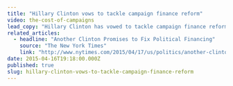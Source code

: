 ```yaml
---
title: "Hillary Clinton vows to tackle campaign finance reform"
video: the-cost-of-campaigns
lead_copy: "Hillary Clinton has vowed to tackle campaign finance reform. Watch to see how our campaign finance laws became such a mess. "
related_articles:
  - headline: "Another Clinton Promises to Fix Political Financing"
    source: "The New York Times"
    link: "http://www.nytimes.com/2015/04/17/us/politics/another-clinton-now-vows-to-fix-political-finance-system.html"
date: 2015-04-16T19:18:00.000Z
published: true
slug: hillary-clinton-vows-to-tackle-campaign-finance-reform
---
```


